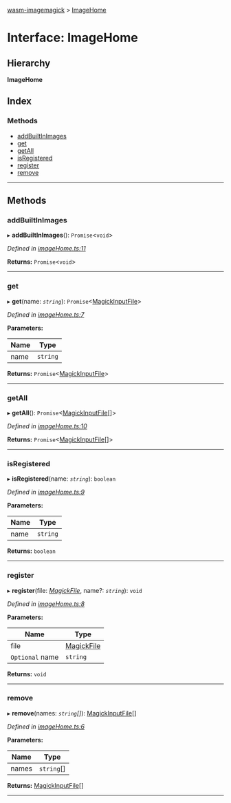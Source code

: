 [wasm-imagemagick](../README.md) > [ImageHome](../interfaces/imagehome.md)

# Interface: ImageHome

## Hierarchy

**ImageHome**

## Index

### Methods

* [addBuiltInImages](imagehome.md#addbuiltinimages)
* [get](imagehome.md#get)
* [getAll](imagehome.md#getall)
* [isRegistered](imagehome.md#isregistered)
* [register](imagehome.md#register)
* [remove](imagehome.md#remove)

---

## Methods

<a id="addbuiltinimages"></a>

###  addBuiltInImages

▸ **addBuiltInImages**(): `Promise`<`void`>

*Defined in [imageHome.ts:11](https://github.com/KnicKnic/WASM-ImageMagick/blob/7684a1c/src/imageHome.ts#L11)*

**Returns:** `Promise`<`void`>

___
<a id="get"></a>

###  get

▸ **get**(name: *`string`*): `Promise`<[MagickInputFile](magickinputfile.md)>

*Defined in [imageHome.ts:7](https://github.com/KnicKnic/WASM-ImageMagick/blob/7684a1c/src/imageHome.ts#L7)*

**Parameters:**

| Name | Type |
| ------ | ------ |
| name | `string` |

**Returns:** `Promise`<[MagickInputFile](magickinputfile.md)>

___
<a id="getall"></a>

###  getAll

▸ **getAll**(): `Promise`<[MagickInputFile](magickinputfile.md)[]>

*Defined in [imageHome.ts:10](https://github.com/KnicKnic/WASM-ImageMagick/blob/7684a1c/src/imageHome.ts#L10)*

**Returns:** `Promise`<[MagickInputFile](magickinputfile.md)[]>

___
<a id="isregistered"></a>

###  isRegistered

▸ **isRegistered**(name: *`string`*): `boolean`

*Defined in [imageHome.ts:9](https://github.com/KnicKnic/WASM-ImageMagick/blob/7684a1c/src/imageHome.ts#L9)*

**Parameters:**

| Name | Type |
| ------ | ------ |
| name | `string` |

**Returns:** `boolean`

___
<a id="register"></a>

###  register

▸ **register**(file: *[MagickFile](magickfile.md)*, name?: *`string`*): `void`

*Defined in [imageHome.ts:8](https://github.com/KnicKnic/WASM-ImageMagick/blob/7684a1c/src/imageHome.ts#L8)*

**Parameters:**

| Name | Type |
| ------ | ------ |
| file | [MagickFile](magickfile.md) |
| `Optional` name | `string` |

**Returns:** `void`

___
<a id="remove"></a>

###  remove

▸ **remove**(names: *`string`[]*): [MagickInputFile](magickinputfile.md)[]

*Defined in [imageHome.ts:6](https://github.com/KnicKnic/WASM-ImageMagick/blob/7684a1c/src/imageHome.ts#L6)*

**Parameters:**

| Name | Type |
| ------ | ------ |
| names | `string`[] |

**Returns:** [MagickInputFile](magickinputfile.md)[]

___

